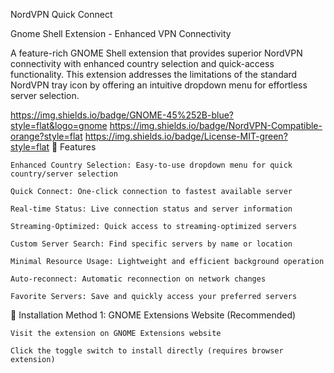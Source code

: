 NordVPN Quick Connect

Gnome Shell Extension - Enhanced VPN Connectivity

A feature-rich GNOME Shell extension that provides superior NordVPN connectivity with enhanced country selection and quick-access functionality. This extension addresses the limitations of the standard NordVPN tray icon by offering an intuitive dropdown menu for effortless server selection.

https://img.shields.io/badge/GNOME-45%252B-blue?style=flat&logo=gnome
https://img.shields.io/badge/NordVPN-Compatible-orange?style=flat
https://img.shields.io/badge/License-MIT-green?style=flat
🌟 Features

    Enhanced Country Selection: Easy-to-use dropdown menu for quick country/server selection

    Quick Connect: One-click connection to fastest available server

    Real-time Status: Live connection status and server information

    Streaming-Optimized: Quick access to streaming-optimized servers

    Custom Server Search: Find specific servers by name or location

    Minimal Resource Usage: Lightweight and efficient background operation

    Auto-reconnect: Automatic reconnection on network changes

    Favorite Servers: Save and quickly access your preferred servers

🚀 Installation
Method 1: GNOME Extensions Website (Recommended)

    Visit the extension on GNOME Extensions website

    Click the toggle switch to install directly (requires browser extension)
